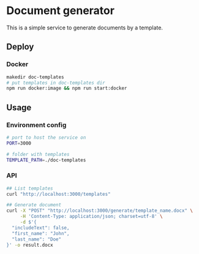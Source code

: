 # Document generator

This is a simple service to generate documents by a template.

## Deploy

### Docker

```bash
makedir doc-templates
# put templates in doc-templates dir
npm run docker:image && npm run start:docker
```

## Usage

### Environment config

```bash
# port to host the service on
PORT=3000

# folder with templates
TEMPLATE_PATH=./doc-templates
```

### API

```bash
## List templates
curl "http://localhost:3000/templates"

## Generate document
curl -X "POST" "http://localhost:3000/generate/template_name.docx" \
     -H 'Content-Type: application/json; charset=utf-8' \
     -d $'{
  "includeText": false,
  "first_name": "John",
  "last_name": "Doe"
}' -o result.docx
```
